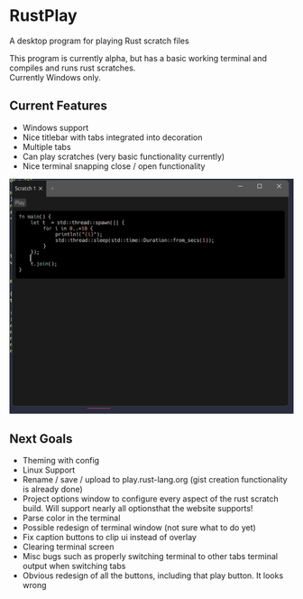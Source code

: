 # RustPlay
A desktop program for playing Rust scratch files

This program is currently alpha, but has a basic working terminal and compiles and runs rust scratches.  
Currently Windows only.

## Current Features
- Windows support
- Nice titlebar with tabs integrated into decoration
- Multiple tabs
- Can play scratches (very basic functionality currently)
- Nice terminal snapping close / open functionality

![Ui Demo](/readme_assets/ui.gif)

## Next Goals
- Theming with config
- Linux Support
- Rename / save / upload to play.rust-lang.org (gist creation functionality is already done)
- Project options window to configure every aspect of the rust scratch build. Will support nearly all optionsthat the website supports!
- Parse color in the terminal
- Possible redesign of terminal window (not sure what to do yet)
- Fix caption buttons to clip ui instead of overlay
- Clearing terminal screen
- Misc bugs such as properly switching terminal to other tabs terminal output when switching tabs
- Obvious redesign of all the buttons, including that play button. It looks wrong
